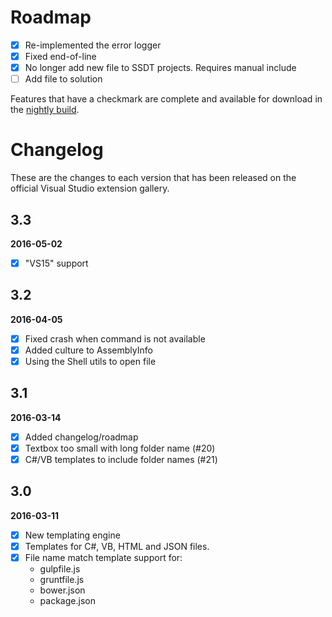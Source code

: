 # Roadmap

- [x] Re-implemented the error logger
- [x] Fixed end-of-line
- [x] No longer add new file to SSDT projects. Requires manual include
- [ ] Add file to solution

Features that have a checkmark are complete and available for
download in the
[nightly build](http://vsixgallery.com/extension/2E78AA18-E864-4FBB-B8C8-6186FC865DB3/).

# Changelog

These are the changes to each version that has been released
on the official Visual Studio extension gallery.

## 3.3

**2016-05-02**

- [x] "VS15" support

## 3.2

**2016-04-05**

- [x] Fixed crash when command is not available
- [x] Added culture to AssemblyInfo
- [x] Using the Shell utils to open file

## 3.1

**2016-03-14**

- [x] Added changelog/roadmap
- [x] Textbox too small with long folder name (#20)
- [x] C#/VB templates to include folder names (#21)

## 3.0

**2016-03-11**

- [x] New templating engine
- [x] Templates for C#, VB, HTML and JSON files.
- [x] File name match template support for:
  - gulpfile.js
  - gruntfile.js
  - bower.json
  - package.json
  